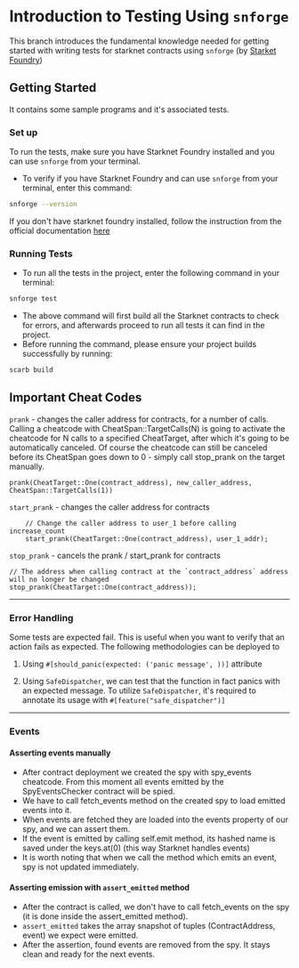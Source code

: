 # Introduction to Testing Using `snforge`
This branch introduces the fundamental knowledge needed for getting started with writing tests for starknet contracts using `snforge` (by [Starket Foundry](https://foundry-rs.github.io/starknet-foundry/index.html))

## Getting Started
It contains some sample programs and it's associated tests.

### Set up
To run the tests, make sure you have Starknet Foundry installed and you can use `snforge` from your terminal.
- To verify if you have Starknet Foundry and can use `snforge` from your terminal, enter this command:
```bash
snforge --version
```
If you don't have starknet foundry installed, follow the instruction from the official documentation [here](https://foundry-rs.github.io/starknet-foundry/index.html)

### Running Tests
- To run all the tests in the project, enter the following command in your terminal:
```bash
snforge test
```
- The above command will first build all the Starknet contracts to check for errors, and afterwards proceed to run all tests it can find in the project.
- Before running the command, please ensure your project builds successfully by running:
```bash
scarb build
```


## Important Cheat Codes
`prank` - changes the caller address for contracts, for a number of calls. Calling a cheatcode with CheatSpan::TargetCalls(N) is going to activate the cheatcode for N calls to a specified CheatTarget, after which it's going to be automatically canceled. Of course the cheatcode can still be canceled before its CheatSpan goes down to 0 - simply call stop_prank on the target manually.
``` =shell
prank(CheatTarget::One(contract_address), new_caller_address, CheatSpan::TargetCalls(1))
```

`start_prank` - changes the caller address for contracts
``` =shell
    // Change the caller address to user_1 before calling increase_count
    start_prank(CheatTarget::One(contract_address), user_1_addr);
```

`stop_prank` - cancels the prank / start_prank for contracts
``` =shell
// The address when calling contract at the `contract_address` address will no longer be changed
stop_prank(CheatTarget::One(contract_address));
```


---
### Error Handling 
Some tests are expected fail. This is useful when you want to verify that an action fails as expected. The following methodologies can be deployed to 
1. Using `#[should_panic(expected: ('panic message', ))]` attribute

2. Using `SafeDispatcher`, we can test that the function in fact panics with an expected message.
To utilize `SafeDispatcher`, it's required to annotate its usage with `#[feature("safe_dispatcher")]`
---

### Events
#### Asserting events manually
- After contract deployment we created the spy with spy_events cheatcode. From this moment all events emitted by the SpyEventsChecker contract will be spied.
- We have to call fetch_events method on the created spy to load emitted events into it.
- When events are fetched they are loaded into the events property of our spy, and we can assert them.
- If the event is emitted by calling self.emit method, its hashed name is saved under the keys.at(0) (this way Starknet handles events)
- It is worth noting that when we call the method which emits an event, spy is not updated immediately.



#### Asserting emission with `assert_emitted` method
- After the contract is called, we don't have to call fetch_events on the spy (it is done inside the assert_emitted method).
- `assert_emitted` takes the array snapshot of tuples (ContractAddress, event) we expect were emitted.
- After the assertion, found events are removed from the spy. It stays clean and ready for the next events.


